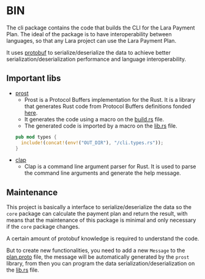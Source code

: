 # BIN

The cli package contains the code that builds the CLI for the Lara Payment Plan.
The ideal of the package is to have interoperability between languages, so that any Lara project can use the Lara Payment Plan.

It uses [protobuf](https://developers.google.com/protocol-buffers) to serialize/deserialize the data to achieve better serialization/deserialization performance and language interoperability.

## Important libs

- [prost](https://docs.rs/prost/0.12.6/prost/)
  - Prost is a Protocol Buffers implementation for the Rust. It is a library that generates Rust code from Protocol Buffers definitions fonded [here](../cli/src/protos/plan.proto).
  - It generates the code using a macro on the [build.rs](../cli/build.rs) file.
  - The generated code is imported by a macro on the [lib.rs](../cli/src/lib.rs) file.
  ```rust
  pub mod types {
    include!(concat!(env!("OUT_DIR"), "/cli.types.rs"));
  }
  ```
- [clap](https://docs.rs/clap/4.5.17/clap/)
  - Clap is a command line argument parser for Rust. It is used to parse the command line arguments and generate the help message.

## Maintenance

This project is basically a interface to serialize/deserialize the data so the `core` package can calculate the payment plan and return the result, with means that the maintenance of this package is minimal and only necessary if the `core` package changes.

A certain amount of protobuf knowledge is required to understand the code.

But to create new functionalities, you need to add a new `Message` to the [plan.proto](../cli/src/protos/plan.proto) file, the message will be automatically generated by the `prost` library, from then you can program the data serialization/deserialization on the [lib.rs](../cli/src/lib.rs) file.


